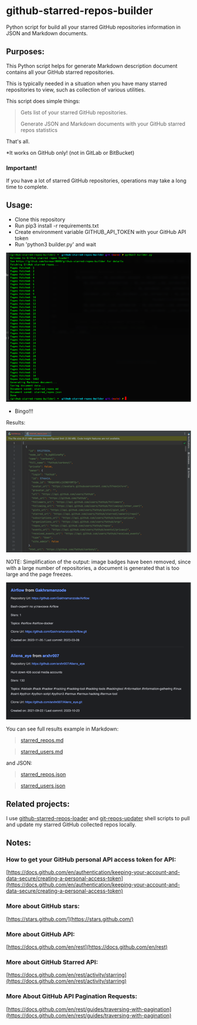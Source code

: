 # github-starred-repos-builder

Python script for build all your starred GitHub repositories information in JSON and Markdown documents.

## Purposes:

This Python script helps for generate Markdown description document contains all your GitHub starred repositories.

This is typically needed in a situation when you have many starred repositories to view, such as collection of various utilities.

This script does simple things:

> Gets list of your starred GitHub repositories.
>
> Generate JSON and Markdown documents with your GitHub starred repos statistics

That's all.

*It works on GitHub only! (not in GitLab or BitBucket)

### Important!

If you have a lot of starred GitHub repositories, operations may take a long time to complete.

## Usage:

- Clone this repository
- Run pip3 install -r requirements.txt
- Create environment variable GITHUB_API_TOKEN with your GitHub API token
- Run 'python3 builder.py' and wait

![alt text](./img/shell.png "Terminal")

- Bingo!!!

Results:

![alt text](./img/starred_repos.json.png "JSON")

NOTE: Simplification of the output: image badges have been removed, since with a large number of repositories, a document is generated that is too large and the page freezes.

![alt text](./img/starred_repos.md.2.png "Markdown")

You can see full results example in Markdown:

> [starred_repos.md](./starred_repos.md) 

> [starred_users.md](./starred_users.md)

and JSON:

> [starred_repos.json](./starred_repos.json) 

> [starred_users.json](./starred_users.json)

## Related projects:

I use [github-starred-repos-loader](https://github.com/bormaxi8080/github-starred-repos-loader) and [git-repos-updater](https://github.com/bormaxi8080/git-repos-updater) shell scripts to pull and update my starred GitHub collected repos locally.

## Notes:

### How to get your GitHub personal API access token for API:

[https://docs.github.com/en/authentication/keeping-your-account-and-data-secure/creating-a-personal-access-token](https://docs.github.com/en/authentication/keeping-your-account-and-data-secure/creating-a-personal-access-token)

### More about GitHub stars:

[https://stars.github.com/](https://stars.github.com/)

### More about GitHub API:

[https://docs.github.com/en/rest](https://docs.github.com/en/rest)

### More about GitHub Starred API:

[https://docs.github.com/en/rest/activity/starring](https://docs.github.com/en/rest/activity/starring)

### More About GitHub API Pagination Requests:

[https://docs.github.com/en/rest/guides/traversing-with-pagination](https://docs.github.com/en/rest/guides/traversing-with-pagination)
